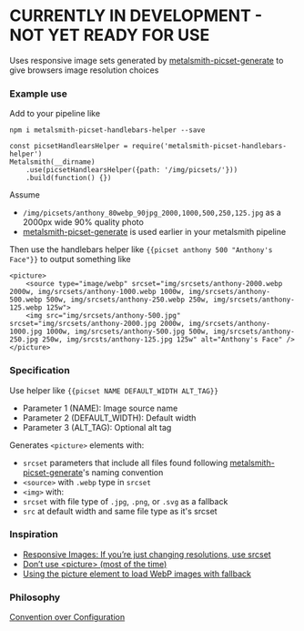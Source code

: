 # CURRENTLY IN DEVELOPMENT - NOT YET READY FOR USE

Uses responsive image sets generated by [metalsmith-picset-generate](https://github.com/AnthonyAstige/metalsmith-picset-generate) to give browsers image resolution choices

### Example use

Add to your pipeline like

`npm i metalsmith-picset-handlebars-helper --save`

```
const picsetHandlearsHelper = require('metalsmith-picset-handlebars-helper')
Metalsmith(__dirname)
	.use(picsetHandlearsHelper({path: '/img/picsets/'}))
	.build(function() {})
```

Assume

 * `/img/picsets/anthony_80webp_90jpg_2000,1000,500,250,125.jpg` as a 2000px wide 90% quality photo
 * [metalsmith-picset-generate](https://github.com/AnthonyAstige/metalsmith-picset-generate) is used earlier in your metalsmith pipeline

Then use the handlebars helper like `{{picset anthony 500 "Anthony's Face"}}` to output something like

```
<picture>
	<source type="image/webp" srcset="img/srcsets/anthony-2000.webp 2000w, img/srcsets/anthony-1000.webp 1000w, img/srcsets/anthony-500.webp 500w, img/srcsets/anthony-250.webp 250w, img/srcsets/anthony-125.webp 125w">
	<img src="img/srcsets/anthony-500.jpg" srcset="img/srcsets/anthony-2000.jpg 2000w, img/srcsets/anthony-1000.jpg 1000w, img/srcsets/anthony-500.jpg 500w, img/srcsets/anthony-250.jpg 250w, img/srcsts/anthony-125.jpg 125w" alt="Anthony's Face" />
</picture>
```
### Specification

Use helper like `{{picset NAME DEFAULT_WIDTH ALT_TAG}}`

 * Parameter 1 (NAME): Image source name
 * Parameter 2 (DEFAULT_WIDTH): Default width
 * Parameter 3 (ALT_TAG): Optional alt tag

Generates `<picture>` elements with:

* `srcset` parameters that include all files found following [metalsmith-picset-generate](https://github.com/AnthonyAstige/metalsmith-picset-generate)'s naming convention
* `<source>` with `.webp` type in `srcset`
* `<img>` with:
 * `srcset` with file type of `.jpg`, `.png`, or `.svg` as a fallback
 * `src` at default width and same file type as it's srcset

### Inspiration

* [Responsive Images: If you’re just changing resolutions, use srcset](https://css-tricks.com/responsive-images-youre-just-changing-resolutions-use-srcset/)
* [Don’t use \<picture\> (most of the time)](https://cloudfour.com/thinks/dont-use-picture-most-of-the-time/)
* [Using the picture element to load WebP images with fallback](https://walterebert.com/blog/using-the-picture-element-to-load-webp-images-with-fallback/)

### Philosophy

[Convention over Configuration](https://en.wikipedia.org/wiki/Convention_over_configuration)
